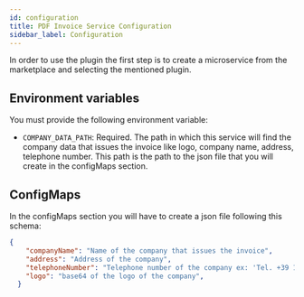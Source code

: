 ```yaml
---
id: configuration
title: PDF Invoice Service Configuration
sidebar_label: Configuration
---
```


<!--
WARNING: this file was automatically generated by Mia-Platform Doc Aggregator.
DO NOT MODIFY IT BY HAND.
Instead, modify the source file and run the aggregator to regenerate this file.
-->

In order to use the plugin the first step is to create a microservice from the marketplace and selecting the mentioned plugin.

## Environment variables
You must provide the following environment variable:
- `COMPANY_DATA_PATH`: Required. The path in which this service will find the company data that issues the invoice like logo, company name, address, telephone number. This path is the path to the json file that you will create in the configMaps section.

## ConfigMaps
In the configMaps section you will have to create a json file following this schema: 
```json
{
    "companyName": "Name of the company that issues the invoice",
    "address": "Address of the company",
    "telephoneNumber": "Telephone number of the company ex: 'Tel. +39 12345678890' ",
    "logo": "base64 of the logo of the company",
  }
```
